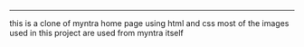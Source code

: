 ----------
this is a clone of myntra home page using html and css
most of the images used in this project are used from myntra itself 